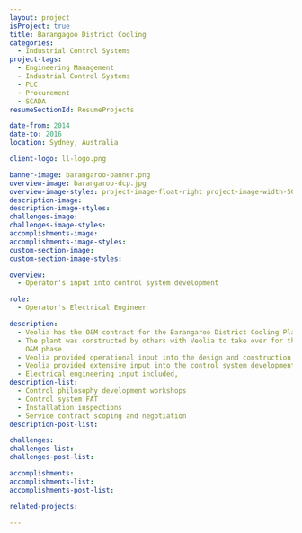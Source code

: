 ```yaml
---
layout: project
isProject: true
title: Barangagoo District Cooling
categories:
  - Industrial Control Systems
project-tags:
  - Engineering Management
  - Industrial Control Systems  
  - PLC
  - Procurement
  - SCADA
resumeSectionId: ResumeProjects

date-from: 2014
date-to: 2016
location: Sydney, Australia

client-logo: ll-logo.png

banner-image: barangaroo-banner.png
overview-image: barangaroo-dcp.jpg
overview-image-styles: project-image-float-right project-image-width-50
description-image:
description-image-styles:
challenges-image:
challenges-image-styles:
accomplishments-image:
accomplishments-image-styles:
custom-section-image:
custom-section-image-styles:

overview:
  - Operator's input into control system development

role:
  - Operator's Electrical Engineer

description:
  - Veolia has the O&M contract for the Barangaroo District Cooling Plant.
  - The plant was constructed by others with Veolia to take over for the
    O&M phase.
  - Veolia provided operational input into the design and construction.
  - Veolia provided extensive input into the control system development.
  - Electrical engineering input included,
description-list:
  - Control philosophy development workshops
  - Control system FAT
  - Installation inspections
  - Service contract scoping and negotiation
description-post-list:

challenges:
challenges-list:    
challenges-post-list:    

accomplishments:
accomplishments-list:    
accomplishments-post-list:    

related-projects:

---
```

